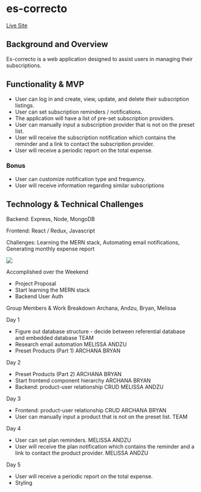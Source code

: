 # es-correcto

[Live Site](https://sandzu.github.io/es-correcto-branch/index.html)

## Background and Overview
Es-correcto is a web application designed to assist users in managing their subscriptions.

## Functionality & MVP
* User can log in and create, view, update, and delete their subscription listings.
* User can set subscription reminders / notifications.
*  The application will have a list of pre-set subscription providers.
* User can manually input a subscription provider that is not on the preset list.
* User will receive the subscription notification which contains the reminder and a link to contact the subscription provider.
* User will receive a periodic report on the total expense.


### Bonus
* User can customize notification type and frequency.
* User will receive information regarding similar subscriptions


## Technology & Technical Challenges
Backend: Express, Node, MongoDB

Frontend: React / Redux, Javascript

Challenges: Learning the MERN stack, Automating email notifications, Generating monthly expense report


![](https://res.cloudinary.com/archhere/image/upload/v1529879332/es-corr.jpg)

Accomplished over the Weekend
* Project Proposal
* Start learning the MERN stack
* Backend User Auth

Group Members & Work Breakdown
Archana, Andzu, Bryan, Melissa

Day 1
* Figure out database structure - decide between referential database and embedded database TEAM
* Research email automation MELISSA ANDZU
* Preset Products (Part 1) ARCHANA BRYAN

Day 2
* Preset Products (Part 2) ARCHANA BRYAN
* Start frontend component hierarchy ARCHANA BRYAN
* Backend: product-user relationship CRUD MELISSA ANDZU

Day 3
* Frontend: product-user relationship CRUD ARCHANA BRYAN
* User can manually input a product that is not on the preset list. TEAM

Day 4
* User can set plan reminders. MELISSA ANDZU
* User will receive the plan notification which contains the reminder and a link to contact the product provider. MELISSA ANDZU

Day 5
* User will receive a periodic report on the total expense.
* Styling
